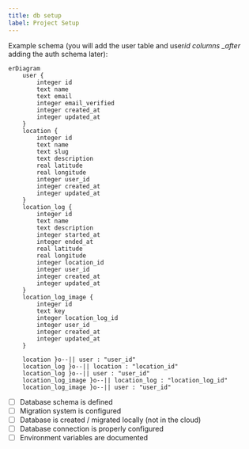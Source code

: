 ```yaml
---
title: db setup
label: Project Setup
---
```


Example schema (you will add the user table and user*id columns \_after* adding the auth schema later):

```mermaid
erDiagram
    user {
        integer id
        text name
        text email
        integer email_verified
        integer created_at
        integer updated_at
    }
    location {
        integer id
        text name
        text slug
        text description
        real latitude
        real longitude
        integer user_id
        integer created_at
        integer updated_at
    }
    location_log {
        integer id
        text name
        text description
        integer started_at
        integer ended_at
        real latitude
        real longitude
        integer location_id
        integer user_id
        integer created_at
        integer updated_at
    }
    location_log_image {
        integer id
        text key
        integer location_log_id
        integer user_id
        integer created_at
        integer updated_at
    }

    location }o--|| user : "user_id"
    location_log }o--|| location : "location_id"
    location_log }o--|| user : "user_id"
    location_log_image }o--|| location_log : "location_log_id"
    location_log_image }o--|| user : "user_id"
```

- [ ] Database schema is defined
- [ ] Migration system is configured
- [ ] Database is created / migrated locally (not in the cloud)
- [ ] Database connection is properly configured
- [ ] Environment variables are documented
